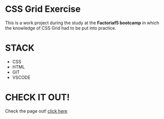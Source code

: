 # CSS Grid Exercise
This is a work project during the study at the **Factoriaf5 bootcamp** in which the knowledge of CSS Grid had to be put into practice. 

# STACK
-  CSS
-  HTML
-  GIT
-  VSCODE

# CHECK IT OUT!
Check the page out! [click here](https://abdiaslabrador.github.io/css_grid_ff5/)

